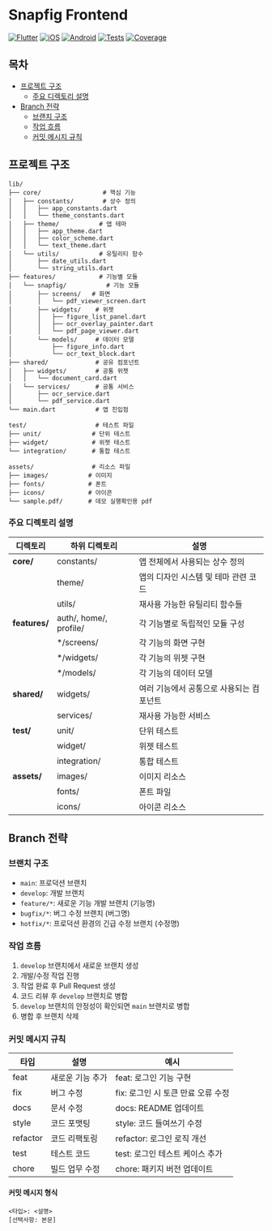 # Snapfig Frontend
[![Flutter](https://img.shields.io/badge/Flutter-02569B?style=for-the-badge&logo=flutter&logoColor=white)](https://flutter.dev)
[![iOS](https://img.shields.io/badge/iOS-000000?style=for-the-badge&logo=ios&logoColor=white)](https://developer.apple.com/ios/)
[![Android](https://img.shields.io/badge/Android-3DDC84?style=for-the-badge&logo=android&logoColor=white)](https://developer.android.com)
[![Tests](https://img.shields.io/badge/Tests-Passing-brightgreen?style=for-the-badge)](https://github.com/CommitBang/Frontend/actions)
[![Coverage](https://img.shields.io/badge/Coverage-85%25-brightgreen?style=for-the-badge)](https://github.com/CommitBang/Frontend/actions)

## 목차
- [프로젝트 구조](#프로젝트-구조)
  - [주요 디렉토리 설명](#주요-디렉토리-설명)
- [Branch 전략](#branch-전략)
  - [브랜치 구조](#브랜치-구조)
  - [작업 흐름](#작업-흐름)
  - [커밋 메시지 규칙](#커밋-메시지-규칙)

## 프로젝트 구조

```
lib/
├── core/                 # 핵심 기능
│   ├── constants/        # 상수 정의
│   │   ├── app_constants.dart
│   │   └── theme_constants.dart
│   ├── theme/           # 앱 테마
│   │   ├── app_theme.dart
│   │   ├── color_scheme.dart
│   │   └── text_theme.dart 
│   └── utils/           # 유틸리티 함수
│       ├── date_utils.dart
│       └── string_utils.dart
├── features/            # 기능별 모듈
│   └── snapfig/           # 기능 모듈
│       ├── screens/   # 화면
│       │   └── pdf_viewer_screen.dart
│       ├── widgets/    # 위젯
│       │   ├── figure_list_panel.dart
│       │   ├── ocr_overlay_painter.dart
│       │   └── pdf_page_viewer.dart
│       └── models/     # 데이터 모델
│           ├── figure_info.dart
│           └── ocr_text_block.dart
├── shared/             # 공유 컴포넌트
│   ├── widgets/        # 공통 위젯
│   │   └── document_card.dart
│   └── services/       # 공통 서비스
│       ├── ocr_service.dart
│       └── pdf_service.dart
└── main.dart           # 앱 진입점

test/                   # 테스트 파일
├── unit/              # 단위 테스트
├── widget/            # 위젯 테스트
└── integration/       # 통합 테스트

assets/                # 리소스 파일
├── images/           # 이미지
├── fonts/            # 폰트
├── icons/            # 아이콘
└── sample.pdf/       # 데모 실행확인용 pdf

```

### 주요 디렉토리 설명
| 디렉토리 | 하위 디렉토리 | 설명 |
|---------|-------------|------|
| **core/** | constants/ | 앱 전체에서 사용되는 상수 정의 |
| | theme/ | 앱의 디자인 시스템 및 테마 관련 코드 |
| | utils/ | 재사용 가능한 유틸리티 함수들 |
| **features/** | auth/, home/, profile/ | 각 기능별로 독립적인 모듈 구성 |
| | */screens/ | 각 기능의 화면 구현 |
| | */widgets/ | 각 기능의 위젯 구현 |
| | */models/ | 각 기능의 데이터 모델 |
| **shared/** | widgets/ | 여러 기능에서 공통으로 사용되는 컴포넌트 |
| | services/ | 재사용 가능한 서비스 |
| **test/** | unit/ | 단위 테스트 |
| | widget/ | 위젯 테스트 |
| | integration/ | 통합 테스트 |
| **assets/** | images/ | 이미지 리소스 |
| | fonts/ | 폰트 파일 |
| | icons/ | 아이콘 리소스 |

## Branch 전략

### 브랜치 구조
- `main`: 프로덕션 브랜치
- `develop`: 개발 브랜치
- `feature/*`: 새로운 기능 개발 브랜치 (기능명)
- `bugfix/*`: 버그 수정 브랜치 (버그명)
- `hotfix/*`: 프로덕션 환경의 긴급 수정 브랜치 (수정명)

### 작업 흐름
1. `develop` 브랜치에서 새로운 브랜치 생성
2. 개발/수정 작업 진행
3. 작업 완료 후 Pull Request 생성
4. 코드 리뷰 후 `develop` 브랜치로 병합
5. `develop` 브랜치의 안정성이 확인되면 `main` 브랜치로 병합
6. 병합 후 브랜치 삭제

### 커밋 메시지 규칙
| 타입 | 설명 | 예시 |
|------|------|------|
| feat | 새로운 기능 추가 | feat: 로그인 기능 구현 |
| fix | 버그 수정 | fix: 로그인 시 토큰 만료 오류 수정 |
| docs | 문서 수정 | docs: README 업데이트 |
| style | 코드 포맷팅 | style: 코드 들여쓰기 수정 |
| refactor | 코드 리팩토링 | refactor: 로그인 로직 개선 |
| test | 테스트 코드 | test: 로그인 테스트 케이스 추가 |
| chore | 빌드 업무 수정 | chore: 패키지 버전 업데이트 |

#### 커밋 메시지 형식
```
<타입>: <설명>
[선택사항: 본문]
```